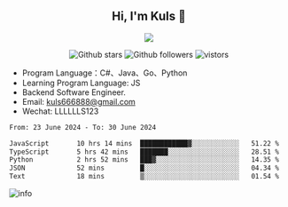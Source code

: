 <h2 align="center"> Hi, I'm Kuls 👋 </h2>
<p align="center">
    <p align="center">
        <img src=" https://avatars.githubusercontent.com/u/42165104?s=460&u=5c7fbf0bce7d4b38a15a44676e6f64b529e47598&v=4"/>
    </p>
    <p align="center">
      <img src="https://img.shields.io/github/stars/hellokuls?style=social" alt="Github stars" />
      <img src="https://img.shields.io/github/followers/hellokuls?style=social" alt="Github followers" />
      <img src="https://visitor-badge.glitch.me/badge?page_id=hellokuls.readme" alt="vistors" />
    </p>
</p>

- Program Language：C#、Java、Go、Python
- Learning Program Language: JS
- Backend Software Engineer.
- Email: kuls666888@gmail.com
- Wechat: LLLLLLS123

<!--START_SECTION:waka-->

```txt
From: 23 June 2024 - To: 30 June 2024

JavaScript       10 hrs 14 mins  ████████████▓░░░░░░░░░░░░   51.22 %
TypeScript       5 hrs 42 mins   ███████░░░░░░░░░░░░░░░░░░   28.51 %
Python           2 hrs 52 mins   ███▓░░░░░░░░░░░░░░░░░░░░░   14.35 %
JSON             52 mins         █░░░░░░░░░░░░░░░░░░░░░░░░   04.34 %
Text             18 mins         ▒░░░░░░░░░░░░░░░░░░░░░░░░   01.54 %
```

<!--END_SECTION:waka-->

![info](https://github-readme-stats.vercel.app/api?username=hellokuls&show_icons=true&count_private=true&hide=prs&theme=default_repocard)


